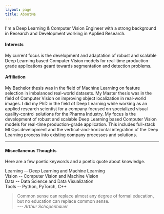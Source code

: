 ```yaml
---
layout: page
title: AboutMe
---
```



<!--- <img style="float: left; margin: 0px 16px 0px 0px;" class="profilepic" src="public/stock.png" /> -->
I'm a Deep Learning & Computer Vision Engineer with a strong background in Research and Development working in Applied Research.
<!--- <br/><br/><br/><br/><br/><br/> -->

<!---  #### Philosophy -->
<!---  Walking the line between academic reseach and industry, with the goal of applying distilled perspectives in a usable manner to pratcial problems. -->

<!---  Novel ideas originating from the field of 'Artificial Learning' and ideas originating from creativity. -->

#### Interests
My current focus is the development and adaptation of robust and scalable Deep Learning based Computer Vision models for real-time production-grade applications geard towards segmentation and detection problems.

#### Affiliation
My Bachelor thesis was in the field of Machine Learning on feature selection in imbalanced real-world datasets. My Master thesis was in the field of Computer Vision on improving object localization in real-world images. I did my PhD in the field of Deep Learning while working as an applied research scientist for a company focused on specialized visual quality-control solutions for the Pharma Industry. My focus is the development of robust and scalable Deep Learning based Computer Vision models for real-time production-grade application. This includes full-stack MLOps development and the vertical-and-horizontal integration of the Deep Learning process into existing company processes and solutions.

------

#### Miscellaneous Thoughts
Here are a few poetic keywords and a poetic quote about knowledge.

Learning -- Deep Learning and Machine Learning<br/>
Vision -- Computer Vision and Machine Vision<br/>
Data -- Data Science and Data Visualization<br/>
Tools -- Python, PyTorch, C++<br/>

> Common sense can replace almost any degree of formal education, but no education can replace common sense.<br/>
> --- <cite>Arthur Schopenhauer</cite>

<!--- Natürlicher Verstand kann fast jeden Grad von Bildung ersetzen, aber keine Bildung den natürlichen Verstand.<br/> -->
